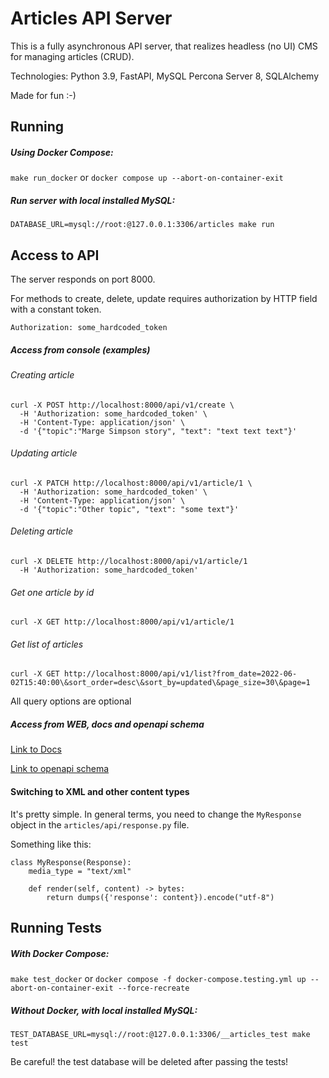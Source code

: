 # Articles API Server
This is a fully asynchronous API server, that realizes headless (no UI) CMS for managing articles (CRUD).

Technologies: Python 3.9, FastAPI, MySQL Percona Server 8, SQLAlchemy

Made for fun :-)

## Running
##### Using Docker Compose:
`make run_docker`
or
`docker compose up --abort-on-container-exit`

##### Run server with local installed MySQL:
`DATABASE_URL=mysql://root:@127.0.0.1:3306/articles make run`

## Access to API
The server responds on port 8000.

For methods to create, delete, update requires authorization by HTTP field with a constant token.

`Authorization: some_hardcoded_token`

##### Access from console (examples)
###### Creating article
```
curl -X POST http://localhost:8000/api/v1/create \
  -H 'Authorization: some_hardcoded_token' \
  -H 'Content-Type: application/json' \
  -d '{"topic":"Marge Simpson story", "text": "text text text"}'
```
###### Updating article
```
curl -X PATCH http://localhost:8000/api/v1/article/1 \
  -H 'Authorization: some_hardcoded_token' \
  -H 'Content-Type: application/json' \
  -d '{"topic":"Other topic", "text": "some text"}'
```
###### Deleting article
```
curl -X DELETE http://localhost:8000/api/v1/article/1 
  -H 'Authorization: some_hardcoded_token'
```
###### Get one article by id
```
curl -X GET http://localhost:8000/api/v1/article/1
```
###### Get list of articles
```
curl -X GET http://localhost:8000/api/v1/list?from_date=2022-06-02T15:40:00\&sort_order=desc\&sort_by=updated\&page_size=30\&page=1
```
All query options are optional

##### Access from WEB, docs and openapi schema
[Link to Docs](http://localhost:8000/docs)

[Link to openapi schema](http://localhost:8000/openapi.json)

#### Switching to XML and other content types
It's pretty simple. In general terms, you need to change the `MyResponse` object in the `articles/api/response.py` file.

Something like this:
```
class MyResponse(Response):
    media_type = "text/xml"

    def render(self, content) -> bytes:
        return dumps({'response': content}).encode("utf-8")
```

## Running Tests
##### With Docker Compose:
`make test_docker`
or
`docker compose -f docker-compose.testing.yml up --abort-on-container-exit --force-recreate`
##### Without Docker, with local installed MySQL:
`TEST_DATABASE_URL=mysql://root:@127.0.0.1:3306/__articles_test make test`

Be careful! the test database will be deleted after passing the tests!
